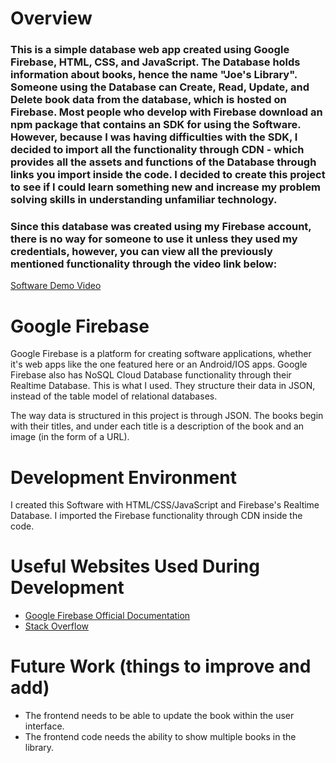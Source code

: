 # Overview

### This is a simple database web app created using Google Firebase, HTML, CSS, and JavaScript. The Database holds information about books, hence the name "Joe's Library". Someone using the Database can Create, Read, Update, and Delete book data from the database, which is hosted on Firebase. Most people who develop with Firebase download an npm package that contains an SDK for using the Software. However, because I was having difficulties with the SDK, I decided to import all the functionality through CDN - which provides all the assets and functions of the Database through links you import inside the code. I decided to create this project to see if I could learn something new and increase my problem solving skills in understanding unfamiliar technology.

### Since this database was created using my Firebase account, there is no way for someone to use it unless they used my credentials, however, you can view all the previously mentioned functionality through the video link below:

[Software Demo Video](https://www.youtube.com/watch?v=8KrbQDC9MdY)

# Google Firebase

Google Firebase is a platform for creating software applications, whether it's web apps like the one featured here or an Android/IOS apps. Google Firebase also has NoSQL Cloud Database functionality through their Realtime Database. This is what I used. They structure their data in JSON, instead of the table model of relational databases.

The way data is structured in this project is through JSON. The books begin with their titles, and under each title is a description of the book and an image (in the form of a URL).

# Development Environment

I created this Software with HTML/CSS/JavaScript and Firebase's Realtime Database. I imported the Firebase functionality through CDN inside the code.

# Useful Websites Used During Development

* [Google Firebase Official Documentation](https://console.firebase.google.com/)
* [Stack Overflow](https://stackoverflow.com/)

# Future Work (things to improve and add)

* The frontend needs to be able to update the book within the user interface.
* The frontend code needs the ability to show multiple books in the library.
